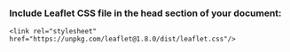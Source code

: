 ### Include Leaflet CSS file in the head section of your document:

    <link rel="stylesheet" href="https://unpkg.com/leaflet@1.8.0/dist/leaflet.css"/>

#